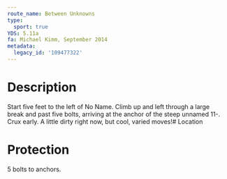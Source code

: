 ```yaml
---
route_name: Between Unknowns
type:
  sport: true
YDS: 5.11a
fa: Michael Kimm, September 2014
metadata:
  legacy_id: '109477322'
---
```

# Description
Start five feet to the left of No Name. Climb up and left through a large break and past five bolts, arriving at the anchor of the steep unnamed 11-. Crux early. A little dirty right now, but cool, varied moves!# Location
# Protection
5 bolts to anchors.